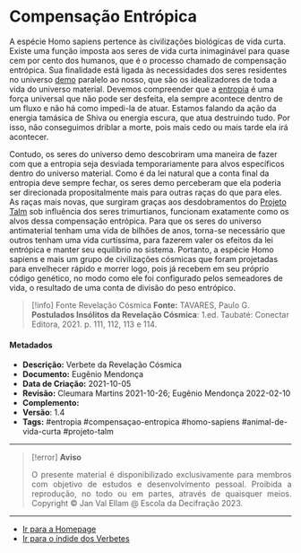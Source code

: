 # Compensação Entrópica

A espécie Homo sapiens pertence às civilizações biológicas de vida curta. Existe uma função imposta aos seres de vida curta inimaginável para quase cem por cento dos humanos, que é o processo chamado de compensação entrópica. Sua finalidade está ligada às necessidades dos seres residentes no universo [demo](Demos.md) paralelo ao nosso, que são os idealizadores de toda a vida do universo material. Devemos compreender que a [entropia](Entropia.md) é uma força universal que não pode ser desfeita, ela sempre acontece dentro de um fluxo e não há como impedi-la de atuar. Estamos falando da ação da energia tamásica de Shiva ou energia escura, que atua destruindo tudo. Por isso, não conseguimos driblar a morte, pois mais cedo ou mais tarde ela irá acontecer. 

Contudo, os seres do universo demo descobriram uma maneira de fazer com que a entropia seja desviada temporariamente para alvos específicos dentro do universo material. Como é da lei natural que a conta final da entropia deve sempre fechar, os seres demo perceberam que ela poderia ser direcionada propositalmente mais para outras raças do que para eles. As raças mais novas, que surgiram graças aos desdobramentos do [Projeto Talm](Projeto%20Talm.md) sob influência dos seres trimurtianos, funcionam exatamente como os alvos dessa compensação entrópica. Para que os seres do universo antimaterial tenham uma vida de bilhões de anos, torna-se necessário que outros tenham uma vida curtíssima, para fazerem valer os efeitos da lei entrópica e manter seu equilíbrio no sistema. Portanto, a espécie Homo sapiens e mais um grupo de civilizações cósmicas que foram projetadas para envelhecer rápido e morrer logo, pois já recebem em seu próprio código genético, no modo como ele foi configurado pelos semeadores de vida, o resultado de uma conta de divisão do peso entrópico. 

> [!info] Fonte Revelação Cósmica
> **Fonte:** TAVARES, Paulo G. **Postulados Insólitos da Revelação Cósmica**: 1.ed. Taubaté: Conectar Editora, 2021. p. 111, 112, 113 e 114. 

#### Metadados
 
- **Descrição:** Verbete da Revelação Cósmica
- **Documento:** Eugênio Mendonça
- **Data de Criação:** 2021-10-05
- **Revisão:** Cleumara Martins 2021-10-26; Eugênio Mendonça 2022-02-10
- **Complemento:**
- **Versão**: 1.4
- **Tags:** #entropia #compensaçao-entropica #homo-sapiens #animal-de-vida-curta #projeto-talm 

---
> [!error] **Aviso**
> <p align="justify">O presente material é disponibilizado exclusivamente para membros com objetivo de estudos e desenvolvimento pessoal. Proibida a reprodução, no todo ou em partes, através de quaisquer meios. Copyright © Jan Val Ellam @ Escola da Decifração 2023. </p>

---
- [Ir para a Homepage](Homepage.canvas)
- [Ir para o índide dos Verbetes](ÍNDIDE%20GERAL%20DOS%20VERBETES.canvas)
